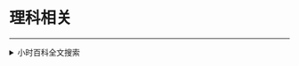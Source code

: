 # 理科相关

---

<div class="grid">
    <div><details><summary>小时百科全文搜索</summary><p>一款专业易用的数理数据库<br/><a href="https://wuli.wiki/index.html" target="_blank" role="button" class="outline">访问网站</a></p></details></div>
    <div> </div>
    <div> </div>
</div>